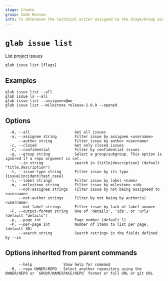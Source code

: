 ```yaml
---
stage: Create
group: Code Review
info: To determine the technical writer assigned to the Stage/Group associated with this page, see https://about.gitlab.com/handbook/product/ux/technical-writing/#assignments
---
```


<!--
This documentation is auto generated by a script.
Please do not edit this file directly. Run `make gen-docs` instead.
-->

# `glab issue list`

List project issues

```plaintext
glab issue list [flags]
```

## Examples

```plaintext
glab issue list --all
glab issue ls --all
glab issue list --assignee=@me
glab issue list --milestone release-2.0.0 --opened

```

## Options

```plaintext
  -A, --all                    Get all issues
  -a, --assignee string        Filter issue by assignee <username>
      --author string          Filter issue by author <username>
  -c, --closed                 Get only closed issues
  -C, --confidential           Filter by confidential issues
  -g, --group string           Select a group/subgroup. This option is ignored if a repo argument is set.
      --in string              search in {title|description} (default "title,description")
  -t, --issue-type string      Filter issue by its type {issue|incident|test_case}
  -l, --label strings          Filter issue by label <name>
  -m, --milestone string       Filter issue by milestone <id>
      --not-assignee strings   Filter issue by not being assigneed to <username>
      --not-author strings     Filter by not being by author(s) <username>
      --not-label strings      Filter issue by lack of label <name>
  -F, --output-format string   One of 'details', 'ids', or 'urls' (default "details")
  -p, --page int               Page number (default 1)
  -P, --per-page int           Number of items to list per page. (default 30)
      --search string          Search <string> in the fields defined by --in
```

## Options inherited from parent commands

```plaintext
      --help              Show help for command
  -R, --repo OWNER/REPO   Select another repository using the OWNER/REPO or `GROUP/NAMESPACE/REPO` format or full URL or git URL
```
